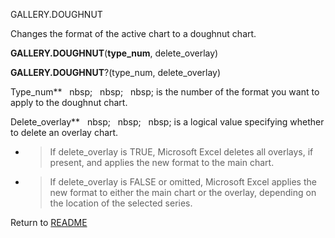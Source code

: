 GALLERY.DOUGHNUT

Changes the format of the active chart to a doughnut chart.

**GALLERY.DOUGHNUT**(**type\_num**, delete\_overlay)

**GALLERY.DOUGHNUT**?(type\_num, delete\_overlay)

Type\_num**&nbsp;&nbsp;&nbsp;nbsp;&nbsp;&nbsp;&nbsp;nbsp;&nbsp;&nbsp;&nbsp;nbsp;&nbsp;is the number of the format you want to
apply to the doughnut chart.

Delete\_overlay**&nbsp;&nbsp;&nbsp;nbsp;&nbsp;&nbsp;&nbsp;nbsp;&nbsp;&nbsp;&nbsp;nbsp;&nbsp;is a logical value specifying
whether to delete an overlay chart.

  - > If delete\_overlay is TRUE, Microsoft Excel deletes all overlays,
    > if present, and applies the new format to the main chart.

  - > If delete\_overlay is FALSE or omitted, Microsoft Excel applies
    > the new format to either the main chart or the overlay, depending
    > on the location of the selected series.




Return to [README](README.md)


